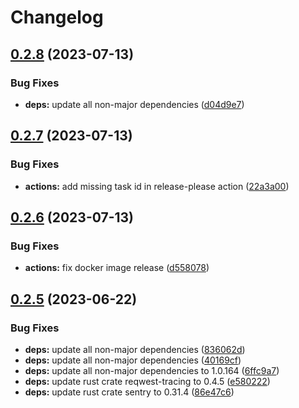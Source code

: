 # Changelog

## [0.2.8](https://github.com/Timmi6790/cloudflare-access-webhook-redirect/compare/0.2.7...0.2.8) (2023-07-13)


### Bug Fixes

* **deps:** update all non-major dependencies ([d04d9e7](https://github.com/Timmi6790/cloudflare-access-webhook-redirect/commit/d04d9e732b39675518bf7cbf745a7b27248a9113))

## [0.2.7](https://github.com/Timmi6790/cloudflare-access-webhook-redirect/compare/0.2.6...0.2.7) (2023-07-13)


### Bug Fixes

* **actions:** add missing task id in release-please action ([22a3a00](https://github.com/Timmi6790/cloudflare-access-webhook-redirect/commit/22a3a00a50fe0b7f3c63325707b89aff5a3b9b37))

## [0.2.6](https://github.com/Timmi6790/cloudflare-access-webhook-redirect/compare/0.2.5...0.2.6) (2023-07-13)


### Bug Fixes

* **actions:** fix docker image release ([d558078](https://github.com/Timmi6790/cloudflare-access-webhook-redirect/commit/d558078686df0dcd16afda6075473d5c0c978887))

## [0.2.5](https://github.com/Timmi6790/cloudflare-access-webhook-redirect/compare/0.2.4...0.2.5) (2023-06-22)


### Bug Fixes

* **deps:** update all non-major dependencies ([836062d](https://github.com/Timmi6790/cloudflare-access-webhook-redirect/commit/836062de5902ad970451a2abc1dee552095d55ed))
* **deps:** update all non-major dependencies ([40169cf](https://github.com/Timmi6790/cloudflare-access-webhook-redirect/commit/40169cf1bedb7bf150574efbb54d3239b3163ad3))
* **deps:** update all non-major dependencies to 1.0.164 ([6ffc9a7](https://github.com/Timmi6790/cloudflare-access-webhook-redirect/commit/6ffc9a76969b2d6d93a1575b956cba5f2622b69c))
* **deps:** update rust crate reqwest-tracing to 0.4.5 ([e580222](https://github.com/Timmi6790/cloudflare-access-webhook-redirect/commit/e58022256ea0e7c4ac9121679669044ff78f6623))
* **deps:** update rust crate sentry to 0.31.4 ([86e47c6](https://github.com/Timmi6790/cloudflare-access-webhook-redirect/commit/86e47c611c4282e9cd7b86cf3e93c82b50310942))

